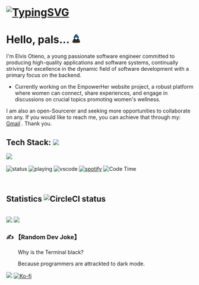 <br>

# [![TypingSVG](https://readme-typing-svg.demolab.com?lines=Hey!+You+Are+Welcome+To+My+Profile;This+is+rezz_code+speaking;I+Am+Passionate+About+Coding;a+Fullstack+Software+Engineer;I+am+from+Nairobi+Kenya)](https://github.com/rezzcode)



<h1>Hello, pals... <img src = "https://github.com/0xAbdulKhalid/0xAbdulKhalid/raw/main/assets/mdImages/about_me.gif" width = 25px></picture></h1>

I'm Elvis Otieno, <!--a passionate software engineering student at ALX Africa/Holberton School, dedicated to honing my skills in application development, and software systems as I strive to excel in the dynamic field of software development.--> a young passionate software engineer committed to producing high-quality applications and software systems, continually striving for excellence in the dynamic field of software development with a primary focus on the backend.

- Currently working on the EmpowerHer website project, a robust platform where women can connect, share experiences, and engage in discussions on crucial topics promoting women's wellness. 

I am also an open-Sourcerer and seeking more opportunities to collaborate on any. If you would like to reach me, you can achieve that through my: [Gmail](mailto:elvisotienomboya@gmail.com) .
Thank you.

## <b> Tech Stack:  </b><img src="https://media2.giphy.com/media/QssGEmpkyEOhBCb7e1/giphy.gif?cid=ecf05e47a0n3gi1bfqntqmob8g9aid1oyj2wr3ds3mg700bl&rid=giphy.gif" width ="30">
<p align="left">
  <a href="https://skillicons.dev">
    <img src="https://skillicons.dev/icons?i=c,python,rust,cs,js,git,bash,php,github,dotnet,flask,fastapi,vue,regex,nginx,mysql,mongodb,redis,md,linux,redhat,vim,visualstudio,docker,html,css&perline=13" />
  </a>
</p>


![status](https://nocache.advaith.workers.dev?url=https://img.shields.io/endpoint?url=https://dev.discordprofiles.me/api/badge/status/1118614849535090759?simple=true)
![playing](https://nocache.advaith.workers.dev?url=https://img.shields.io/endpoint?url=https://dev.discordprofiles.me/api/badge/playing/1118614849535090759)
![vscode](https://nocache.advaith.workers.dev?url=https://img.shields.io/endpoint?url=https://dev.discordprofiles.me/api/badge/vscode/1118614849535090759)
[![spotify](https://nocache.advaith.workers.dev?url=https://img.shields.io/endpoint?url=https://dev.discordprofiles.me/api/badge/spotify/1118614849535090759)](https://dev.discordprofiles.me/openspotify/1118614849535090759)
![Code Time](http://img.shields.io/badge/Code%20Time-3%2C735%20hrs%2046%20mins-blue)

<br>

## Statistics ![CircleCI status](https://circleci.com/gh/CircleCI-Public/shellcheck-orb.svg "CircleCI status")

<br>
<a href="https://github.com/rezzcode" target="_blank"><img height="170em" src="https://github-readme-stats.vercel.app/api?username=the1Riddle&show_icons=true&bg_color=00000000&hide_border=true&hide_title=true&alt="GitHub statistics"></a>
<a href="https://github.com/rezzcode" target="_blank" target="_blank"><img height="170em" src="https://github-readme-stats.vercel.app/api/top-langs/?username=the1Riddle&langs_count=8&layout=compact&bg_color=00000000&hide_border=true&hide_title=true&hide=shaderlab"></a>


</br>

### ✍️ 【﻿Random Dev Joke】

  &nbsp; &nbsp; &nbsp; &nbsp; Why is the Terminal black?
  
  &nbsp; &nbsp; &nbsp; &nbsp; Because programmers are attrackted to dark mode.

![](https://komarev.com/ghpvc/?username=the1Riddle&style=plastic&color=green&label=PROFILE+VIEWS) [![Ko-fi](https://img.shields.io/badge/Tea-coffee-red?logo=ko-fi)](https://ko-fi.com/the1riddle)


<br>
<!---
the1Riddle/the1Riddle is a ✨ special ✨ repository because its `README.md` (this file) appears on your GitHub profile.
You can click the Preview link to take a look at your changes.
--->
